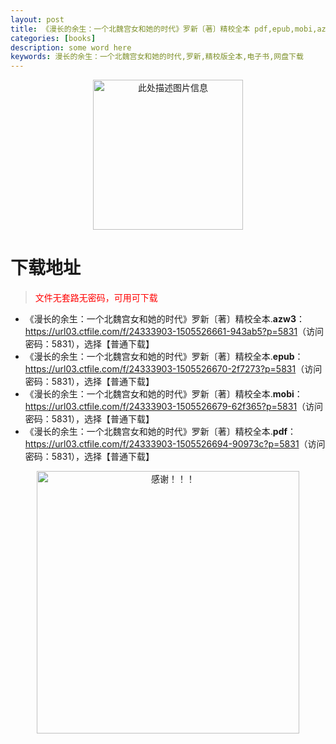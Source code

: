 ```yaml
---
layout: post
title: 《漫长的余生：一个北魏宫女和她的时代》罗新〔著〕精校全本 pdf,epub,mobi,azw3 电子书网盘下载
categories: [books]
description: some word here
keywords: 漫长的余生：一个北魏宫女和她的时代,罗新,精校版全本,电子书,网盘下载
---
```


<div align="center"><img src="https://qweree.cn/wp-content/uploads/2025/05/man-chang-de-yu-sheng.jpg" alt="此处描述图片信息" width="240px" height="auto"></div>

# 下载地址

> <p style="color:red" >文件无套路无密码，可用可下载</p>

- 《漫长的余生：一个北魏宫女和她的时代》罗新〔著〕精校全本.**azw3**：<https://url03.ctfile.com/f/24333903-1505526661-943ab5?p=5831>（访问密码：5831），选择【普通下载】
- 《漫长的余生：一个北魏宫女和她的时代》罗新〔著〕精校全本.**epub**：<https://url03.ctfile.com/f/24333903-1505526670-2f7273?p=5831>（访问密码：5831），选择【普通下载】
- 《漫长的余生：一个北魏宫女和她的时代》罗新〔著〕精校全本.**mobi**：<https://url03.ctfile.com/f/24333903-1505526679-62f365?p=5831>（访问密码：5831），选择【普通下载】
- 《漫长的余生：一个北魏宫女和她的时代》罗新〔著〕精校全本.**pdf**：<https://url03.ctfile.com/f/24333903-1505526694-90973c?p=5831>（访问密码：5831），选择【普通下载】

<div align="center"><img src="https://pic.imgdb.cn/item/6707df6bd29ded1a8ce37031.gif" alt="感谢！！！" width="420px" height="auto"/></div>
